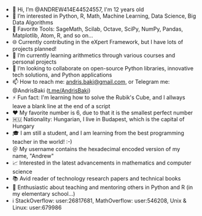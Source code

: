 - 👋 Hi, I’m @ANDREW414E44524557, I'm 12 years old
- 👀 I’m interested in Python, R, Math, Machine Learning, Data Science, Big Data Algorithms
- 🧰 Favorite Tools: SageMath, Scilab, Octave, SciPy, NumPy, Pandas, Matplotlib, Atom, R, and so on...
- 🌐 Currently contributing in the eXpert Framework, but I have lots of projects planned!
- 🌱 I’m currently learning arithmetics through various courses and personal projects
- 💞️ I’m looking to collaborate on open-source Python libraries, innovative tech solutions, and Python applications
- 📫 How to reach me: [andris.baki@gmail.com](mailto:andris.baki@gmail.com), or Telegram me: @AndrisBaki ([t.me/AndrisBaki](t.me/AndrisBaki))
- ⚡ Fun fact: I'm learning how to solve the Rubik's Cube, and I allways leave a blank line at the end of a script
- ❤️ My favorite number is 6, due to that it is the smallest perfect number
- 🇭🇺 Nationality: Hungarian, I live in Budapest, which is the capital of Hungary
- 🎓 I am still a student, and I am learning from the best programming teacher in the world! :-)
- ＠ My username contains the hexadecimal encoded version of my name, "Andrew"
- 📈 Interested in the latest advancements in mathematics and computer science
- 📚 Avid reader of technology research papers and technical books
- 🌟 Enthusiastic about teaching and mentoring others in Python and R (in my elementary school...)
- ℹ️ StackOverflow: user:26817681, MathOverflow: user:546208, Unix & Linux: user:679986
